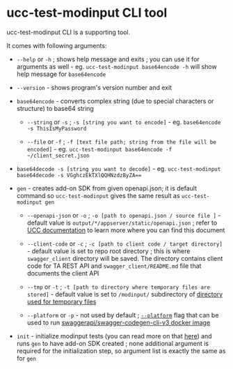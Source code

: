 # ucc-test-modinput CLI tool

ucc-test-modinput CLI is a supporting tool.

It comes with following arguments:

- `--help` or `-h` ; shows help message and exits ; you can use it for arguments as well - eg. `ucc-test-modinput base64encode -h` will show help message for `base64encode`

- `--version` - shows program's version number and exit 

- `base64encode` - converts complex string (due to special characters or structure) to base64 string

    - `--string` or `-s` ; `-s [string you want to encode]` - eg. `base64encode -s ThisIsMyPassword`

    - `--file` or `-f` ; `-f [text file path; string from the file will be encoded]` - eg. `ucc-test-modinput base64encode -f ~/client_secret.json`

- `base64decode -s [string you want to decode]` - eg. `ucc-test-modinput base64decode -s VGghczEkTXlQQHNzdzByZA==`

- `gen` - creates add-on SDK from given openapi.json; it is default command so `ucc-test-modinput` gives the same result as `ucc-test-modinput gen`

    - `--openapi-json` or `-o` ; `-o [path to openapi.json / source file ]` - default value is `output/*/appserver/static/openapi.json` ; refer to [UCC documentation](https://splunk.github.io/addonfactory-ucc-generator/openapi/#how-to-find-the-document) to learn more where you can find this document

    - `--client-code` or `-c` ; `-c [path to client code / target directory]` - default value is set to repo root directory ; this is where `swagger_client` directory will be saved. The directory contains client code for TA REST API and `swagger_client/README.md` file that documents the client API

    - `--tmp` or `-t` ; `-t [path to directory where temporary files are stored]` - default value is set to `/modinput/` subdirectory of [directory used for temporary files](https://docs.python.org/3/library/tempfile.html#tempfile.gettempdir)

    - `--platform` or `-p` - not used by default ; [`--platform`](https://docs.docker.com/build/building/multi-platform/) flag that can be used to run [swaggerapi/swagger-codegen-cli-v3 docker image](https://hub.docker.com/r/swaggerapi/swagger-codegen-cli-v3)

- `init` - initialize modinput tests (you can read more on that [here](./before_you_write_your_first_line_of_code.md/#ucc-test-modinput-init)) and runs `gen` to have add-on SDK created ; none additional argument is required for the initialization step, so argument list is exactly the same as for `gen`